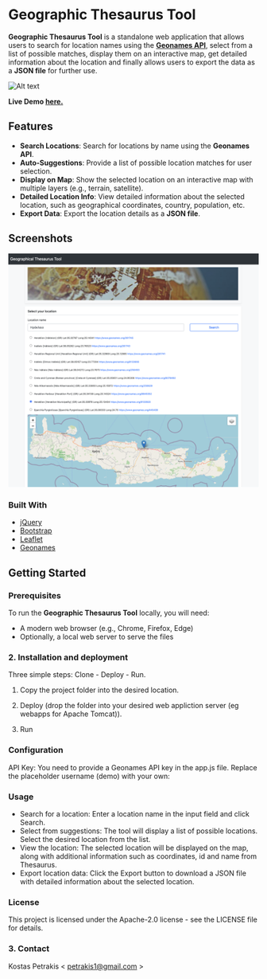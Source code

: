 # Geographic Thesaurus Tool

**Geographic Thesaurus Tool** is a standalone web application that allows users to search for location names using the **[Geonames API](https://www.geonames.org/export/web-services.html)**, select from a list of possible matches, display them on an interactive map, get detailed information about the location and finally allows users to export the data as a **JSON file** for further use.

![Alt text](img/geographicthesaurus.gif)

**Live Demo [here.](https://petrakis.info/GeographicThesaurusTool/)**

## Features

- **Search Locations**: Search for locations by name using the **Geonames API**.
- **Auto-Suggestions**: Provide a list of possible location matches for user selection.
- **Display on Map**: Show the selected location on an interactive map with multiple layers (e.g., terrain, satellite).
- **Detailed Location Info**: View detailed information about the selected location, such as geographical coordinates, country, population, etc.
- **Export Data**: Export the location details as a **JSON file**.

## Screenshots

![Alt text](img/screen1.png)

### Built With

* [jQuery](https://jquery.com/)
* [Bootstrap](https://getbootstrap.com/)
* [Leaflet](https://leafletjs.com/)
* [Geonames](https://www.geonames.org/v3/)

## Getting Started

### Prerequisites

To run the **Geographic Thesaurus Tool** locally, you will need:

- A modern web browser (e.g., Chrome, Firefox, Edge)
- Optionally, a local web server to serve the files

### 2. Installation and deployment ###

Three simple steps: Clone - Deploy - Run.

1. Copy the project folder into the desired location. 

2. Deploy (drop the folder into your desired web appliction server (eg webapps for Apache Tomcat)).

3. Run 

### Configuration
API Key: You need to provide a Geonames API key in the app.js file. Replace the placeholder username (demo) with your own:


### Usage
- Search for a location: Enter a location name in the input field and click Search.
- Select from suggestions: The tool will display a list of possible locations. Select the desired location from the list.
- View the location: The selected location will be displayed on the map, along with additional information such as coordinates, id and name from Thesaurus.
- Export location data: Click the Export button to download a JSON file with detailed information about the selected location.

### License
This project is licensed under the Apache-2.0 license - see the LICENSE file for details.

### 3. Contact ### 

Kostas Petrakis < petrakis1@gmail.com >
